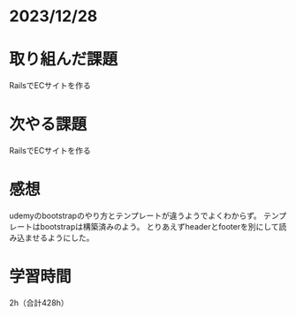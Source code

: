 # 2023/12/28
# 取り組んだ課題
RailsでECサイトを作る

# 次やる課題
RailsでECサイトを作る

# 感想
udemyのbootstrapのやり方とテンプレートが違うようでよくわからず。
テンプレートはbootstrapは構築済みのよう。
とりあえずheaderとfooterを別にして読み込ませるようにした。

# 学習時間
2h（合計428h）
